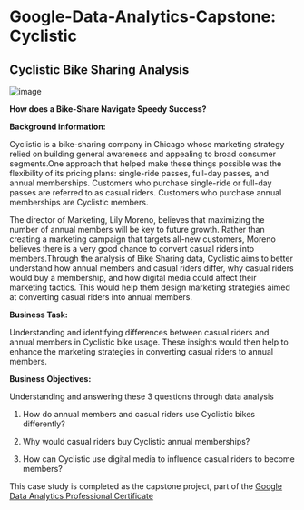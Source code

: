 # Google-Data-Analytics-Capstone: Cyclistic

## Cyclistic Bike Sharing Analysis 

![image](https://user-images.githubusercontent.com/66481995/152800172-8b8f53ba-02d9-4ec4-97fa-636dc08c1eef.png)


**How does a Bike-Share Navigate Speedy Success?** 



**Background information:**


Cyclistic is a bike-sharing company in Chicago whose marketing strategy relied on building general awareness and appealing to broad consumer segments.One approach that helped make these things possible was the flexibility of its pricing plans: single-ride passes, full-day passes, and annual memberships. Customers who purchase single-ride or full-day passes are referred to as casual riders. Customers who purchase annual memberships are Cyclistic members.

The director of Marketing, Lily Moreno, believes that maximizing the number of annual members will be key to future growth. Rather than creating a marketing campaign that targets all-new customers, Moreno believes there is a very good chance to convert casual riders into members.Through the analysis of Bike Sharing data, Cyclistic aims to better understand how annual members and casual riders differ, why casual riders would buy a membership, and how digital media could affect their marketing tactics. This would help them design marketing strategies aimed at converting casual riders into annual members. 


**Business Task:**


Understanding and identifying differences between casual riders and annual members in Cyclistic bike usage. These insights would then help to enhance the marketing strategies in converting casual riders to annual members. 

**Business Objectives:**


Understanding and answering these 3 questions through data analysis 


1) How do annual members and casual riders use Cyclistic bikes differently?


2) Why would casual riders buy Cyclistic annual memberships?


3) How can Cyclistic use digital media to influence casual riders to become members?


This case study is completed as the capstone project, part of the [Google Data Analytics Professional Certificate](https://www.coursera.org/professional-certificates/google-data-analytics)
